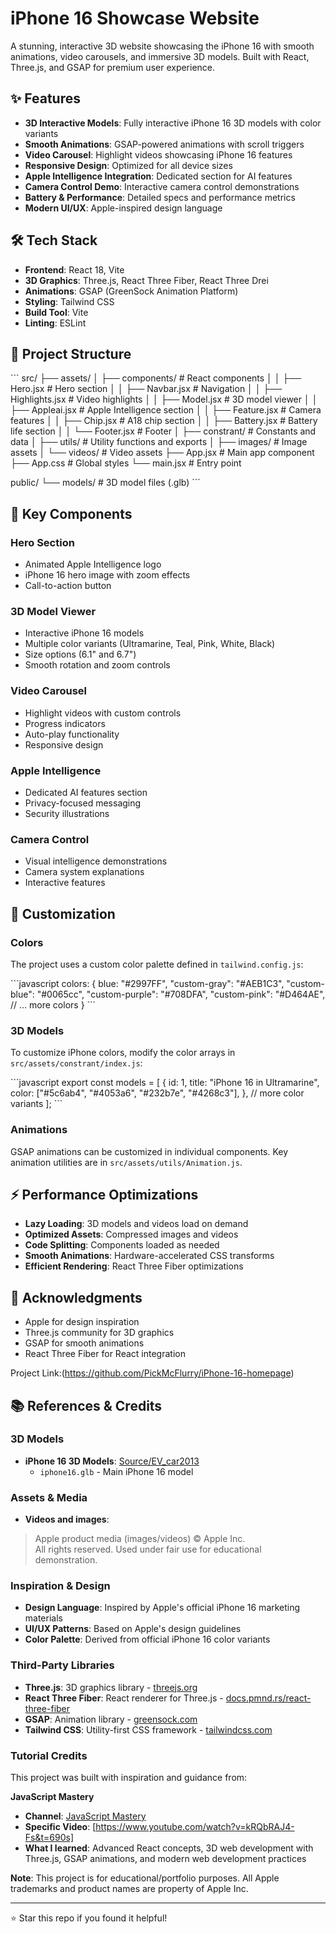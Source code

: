 # iPhone 16 Showcase Website

A stunning, interactive 3D website showcasing the iPhone 16 with smooth animations, video carousels, and immersive 3D models. Built with React, Three.js, and GSAP for premium user experience.


## ✨ Features

- **3D Interactive Models**: Fully interactive iPhone 16 3D models with color variants
- **Smooth Animations**: GSAP-powered animations with scroll triggers
- **Video Carousel**: Highlight videos showcasing iPhone 16 features
- **Responsive Design**: Optimized for all device sizes
- **Apple Intelligence Integration**: Dedicated section for AI features
- **Camera Control Demo**: Interactive camera control demonstrations
- **Battery & Performance**: Detailed specs and performance metrics
- **Modern UI/UX**: Apple-inspired design language

## 🛠️ Tech Stack

- **Frontend**: React 18, Vite
- **3D Graphics**: Three.js, React Three Fiber, React Three Drei
- **Animations**: GSAP (GreenSock Animation Platform)
- **Styling**: Tailwind CSS
- **Build Tool**: Vite
- **Linting**: ESLint

## 📁 Project Structure

\`\`\`
src/
├── assets/
│   ├── components/          # React components
│   │   ├── Hero.jsx        # Hero section
│   │   ├── Navbar.jsx      # Navigation
│   │   ├── Highlights.jsx  # Video highlights
│   │   ├── Model.jsx       # 3D model viewer
│   │   ├── Appleai.jsx     # Apple Intelligence section
│   │   ├── Feature.jsx     # Camera features
│   │   ├── Chip.jsx        # A18 chip section
│   │   ├── Battery.jsx     # Battery life section
│   │   └── Footer.jsx      # Footer
│   ├── constrant/          # Constants and data
│   ├── utils/              # Utility functions and exports
│   ├── images/             # Image assets
│   └── videos/             # Video assets
├── App.jsx                 # Main app component
├── App.css                 # Global styles
└── main.jsx               # Entry point

public/
└── models/                 # 3D model files (.glb)
\`\`\`

## 🎨 Key Components

### Hero Section
- Animated Apple Intelligence logo
- iPhone 16 hero image with zoom effects
- Call-to-action button

### 3D Model Viewer
- Interactive iPhone 16 models
- Multiple color variants (Ultramarine, Teal, Pink, White, Black)
- Size options (6.1" and 6.7")
- Smooth rotation and zoom controls

### Video Carousel
- Highlight videos with custom controls
- Progress indicators
- Auto-play functionality
- Responsive design

### Apple Intelligence
- Dedicated AI features section
- Privacy-focused messaging
- Security illustrations

### Camera Control
- Visual intelligence demonstrations
- Camera system explanations
- Interactive features

## 🎯 Customization

### Colors
The project uses a custom color palette defined in `tailwind.config.js`:

\`\`\`javascript
colors: {
  blue: "#2997FF",
  "custom-gray": "#AEB1C3",
  "custom-blue": "#0065cc",
  "custom-purple": "#708DFA",
  "custom-pink": "#D464AE",
  // ... more colors
}
\`\`\`

### 3D Models
To customize iPhone colors, modify the color arrays in `src/assets/constrant/index.js`:

\`\`\`javascript
export const models = [
  {
    id: 1,
    title: "iPhone 16 in Ultramarine",
    color: ["#5c6ab4", "#4053a6", "#232b7e", "#4268c3"],
  },
  // more color variants
];
\`\`\`

### Animations
GSAP animations can be customized in individual components. Key animation utilities are in `src/assets/utils/Animation.js`.


## ⚡ Performance Optimizations

- **Lazy Loading**: 3D models and videos load on demand
- **Optimized Assets**: Compressed images and videos
- **Code Splitting**: Components loaded as needed
- **Smooth Animations**: Hardware-accelerated CSS transforms
- **Efficient Rendering**: React Three Fiber optimizations


## 🙏 Acknowledgments

- Apple for design inspiration
- Three.js community for 3D graphics
- GSAP for smooth animations
- React Three Fiber for React integration


Project Link:(https://github.com/PickMcFlurry/iPhone-16-homepage)

## 📚 References & Credits

### 3D Models
- **iPhone 16 3D Models**: [Source/EV_car2013](https://sketchfab.com/3d-models/iphone-16-ultramarine-fixed-8eb2922b08b44ea78bbbda66a63d68cd)
  - `iphone16.glb` - Main iPhone 16 model

### Assets & Media
- **Videos and images**: 
> Apple product media (images/videos) © Apple Inc.  
> All rights reserved. Used under fair use for educational demonstration.

### Inspiration & Design
- **Design Language**: Inspired by Apple's official iPhone 16 marketing materials
- **UI/UX Patterns**: Based on Apple's design guidelines
- **Color Palette**: Derived from official iPhone 16 color variants

### Third-Party Libraries
- **Three.js**: 3D graphics library - [threejs.org](https://threejs.org/)
- **React Three Fiber**: React renderer for Three.js - [docs.pmnd.rs/react-three-fiber](https://docs.pmnd.rs/react-three-fiber)
- **GSAP**: Animation library - [greensock.com](https://greensock.com/)
- **Tailwind CSS**: Utility-first CSS framework - [tailwindcss.com](https://tailwindcss.com/)


### Tutorial Credits
This project was built with inspiration and guidance from:

**JavaScript Mastery**
- **Channel**: [JavaScript Mastery](https://www.youtube.com/@javascriptmastery)
- **Specific Video**: [https://www.youtube.com/watch?v=kRQbRAJ4-Fs&t=690s]
- **What I learned**: Advanced React concepts, 3D web development with Three.js, GSAP animations, and modern web development practices


**Note**: This project is for educational/portfolio purposes. All Apple trademarks and product names are property of Apple Inc.

---

⭐ Star this repo if you found it helpful!
